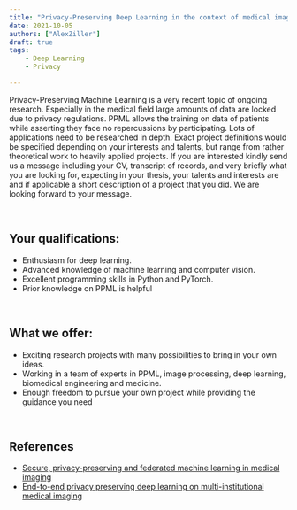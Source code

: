```yaml
---
title: "Privacy-Preserving Deep Learning in the context of medical imaging (MSc Thesis/Guided Research/IDP/etc)"
date: 2021-10-05
authors: ["AlexZiller"]
draft: true
tags:
    - Deep Learning
    - Privacy

---
```

Privacy-Preserving Machine Learning is a very recent topic of ongoing research. Especially in the medical field large amounts of data are locked due to privacy regulations. PPML allows the training on data of patients while asserting they face no repercussions by participating. Lots of applications need to be researched in depth. Exact project definitions would be specified depending on your interests and talents, but range from rather theoretical work to heavily applied projects. If you are interested kindly send us a message including your CV, transcript of records, and very briefly what you are looking for, expecting in your thesis, your talents and interests are and if applicable a short description of a project that you did. We are looking forward to your message.


<br/>

## Your qualifications:

- Enthusiasm for deep learning.
- Advanced knowledge of machine learning and computer vision. 
- Excellent programming skills in Python and PyTorch.
- Prior knowledge on PPML is helpful

<br/>

## What we offer:

- Exciting research projects with many possibilities to bring in your own ideas.
- Working in a team of experts in PPML, image processing, deep learning, biomedical engineering and medicine.
- Enough freedom to pursue your own project while providing the guidance you need

<br/>

## References
- [Secure, privacy-preserving and federated machine learning in medical imaging](https://www.nature.com/articles/s42256-020-0186-1)
- [End-to-end privacy preserving deep learning on multi-institutional medical imaging](https://www.nature.com/articles/s42256-021-00337-8)
